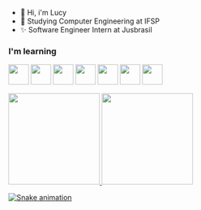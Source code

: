 - 👋 Hi, i'm Lucy
- 🌱 Studying Computer Engineering at IFSP
- ✨ Software Engineer Intern at Jusbrasil

### I'm learning

<img loading="lazy" src="https://cdn.jsdelivr.net/gh/devicons/devicon/icons/java/java-original.svg" width="40" height="40"/> <img src="https://cdn.jsdelivr.net/gh/devicons/devicon/icons/spring/spring-original-wordmark.svg" width="40" height="40" /> <img src="https://cdn.jsdelivr.net/gh/devicons/devicon/icons/mongodb/mongodb-original-wordmark.svg" width="40" height="40"/> <img src="https://cdn.jsdelivr.net/gh/devicons/devicon/icons/python/python-original.svg" width="40" height="40"/> <img src="https://cdn.jsdelivr.net/gh/devicons/devicon/icons/fastapi/fastapi-original-wordmark.svg" width="40" height="40" /> <img src="https://cdn.jsdelivr.net/gh/devicons/devicon/icons/django/django-plain-wordmark.svg" width="40" height="40"/> <img src="https://cdn.jsdelivr.net/gh/devicons/devicon/icons/postgresql/postgresql-original-wordmark.svg" width="40" height="40"/>
          


<div>
<a href="https://github.com/arquejadalucy">
<img loading="lazy" height="180em" src="https://github-readme-stats.vercel.app/api/top-langs/?username=arquejadalucy&layout=compact&langs_count=7&theme=dracula"/>
<img loading="lazy" height="180em" src="https://github-readme-stats.vercel.app/api?username=arquejadalucy&show_icons=true&theme=dracula&include_all_commits=true&count_private=true"/>
</div>

<!---
arquejadalucy/arquejadalucy is a ✨ special ✨ repository because its `README.md` (this file) appears on your GitHub profile.
You can click the Preview link to take a look at your changes.
--->

![Snake animation](https://github.com/arquejadalucy/arquejadalucy/blob/output/github-contribution-grid-snake.svg)
